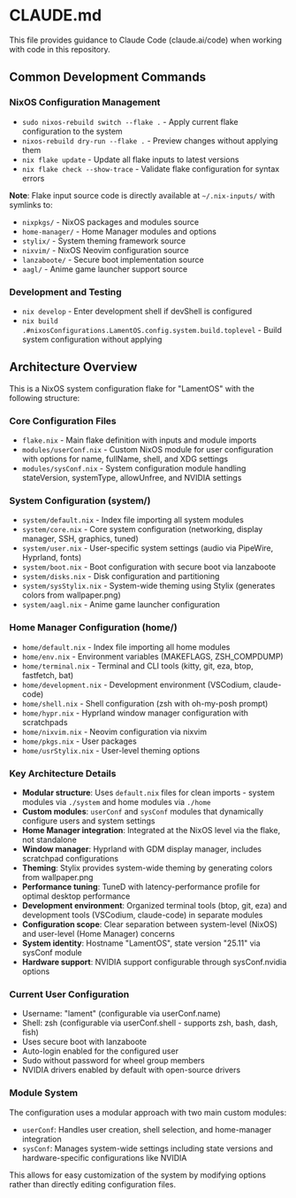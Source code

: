 # CLAUDE.md

This file provides guidance to Claude Code (claude.ai/code) when working with code in this repository.

## Common Development Commands

### NixOS Configuration Management
- `sudo nixos-rebuild switch --flake .` - Apply current flake configuration to the system
- `nixos-rebuild dry-run --flake .` - Preview changes without applying them
- `nix flake update` - Update all flake inputs to latest versions
- `nix flake check --show-trace` - Validate flake configuration for syntax errors

**Note**: Flake input source code is directly available at `~/.nix-inputs/` with symlinks to:
- `nixpkgs/` - NixOS packages and modules source
- `home-manager/` - Home Manager modules and options
- `stylix/` - System theming framework source
- `nixvim/` - NixOS Neovim configuration source
- `lanzaboote/` - Secure boot implementation source
- `aagl/` - Anime game launcher support source

### Development and Testing
- `nix develop` - Enter development shell if devShell is configured
- `nix build .#nixosConfigurations.LamentOS.config.system.build.toplevel` - Build system configuration without applying

## Architecture Overview

This is a NixOS system configuration flake for "LamentOS" with the following structure:

### Core Configuration Files
- `flake.nix` - Main flake definition with inputs and module imports
- `modules/userConf.nix` - Custom NixOS module for user configuration with options for name, fullName, shell, and XDG settings
- `modules/sysConf.nix` - System configuration module handling stateVersion, systemType, allowUnfree, and NVIDIA settings

### System Configuration (system/)
- `system/default.nix` - Index file importing all system modules
- `system/core.nix` - Core system configuration (networking, display manager, SSH, graphics, tuned)
- `system/user.nix` - User-specific system settings (audio via PipeWire, Hyprland, fonts)
- `system/boot.nix` - Boot configuration with secure boot via lanzaboote
- `system/disks.nix` - Disk configuration and partitioning
- `system/sysStylix.nix` - System-wide theming using Stylix (generates colors from wallpaper.png)
- `system/aagl.nix` - Anime game launcher configuration

### Home Manager Configuration (home/)
- `home/default.nix` - Index file importing all home modules
- `home/env.nix` - Environment variables (MAKEFLAGS, ZSH_COMPDUMP)
- `home/terminal.nix` - Terminal and CLI tools (kitty, git, eza, btop, fastfetch, bat)
- `home/development.nix` - Development environment (VSCodium, claude-code)
- `home/shell.nix` - Shell configuration (zsh with oh-my-posh prompt)
- `home/hypr.nix` - Hyprland window manager configuration with scratchpads
- `home/nixvim.nix` - Neovim configuration via nixvim
- `home/pkgs.nix` - User packages
- `home/usrStylix.nix` - User-level theming options

### Key Architecture Details
- **Modular structure**: Uses `default.nix` files for clean imports - system modules via `./system` and home modules via `./home`
- **Custom modules**: `userConf` and `sysConf` modules that dynamically configure users and system settings
- **Home Manager integration**: Integrated at the NixOS level via the flake, not standalone
- **Window manager**: Hyprland with GDM display manager, includes scratchpad configurations
- **Theming**: Stylix provides system-wide theming by generating colors from wallpaper.png
- **Performance tuning**: TuneD with latency-performance profile for optimal desktop performance
- **Development environment**: Organized terminal tools (btop, git, eza) and development tools (VSCodium, claude-code) in separate modules
- **Configuration scope**: Clear separation between system-level (NixOS) and user-level (Home Manager) concerns
- **System identity**: Hostname "LamentOS", state version "25.11" via sysConf module
- **Hardware support**: NVIDIA support configurable through sysConf.nvidia options

### Current User Configuration
- Username: "lament" (configurable via userConf.name)
- Shell: zsh (configurable via userConf.shell - supports zsh, bash, dash, fish)
- Uses secure boot with lanzaboote
- Auto-login enabled for the configured user
- Sudo without password for wheel group members
- NVIDIA drivers enabled by default with open-source drivers

### Module System
The configuration uses a modular approach with two main custom modules:
- `userConf`: Handles user creation, shell selection, and home-manager integration
- `sysConf`: Manages system-wide settings including state versions and hardware-specific configurations like NVIDIA

This allows for easy customization of the system by modifying options rather than directly editing configuration files.
